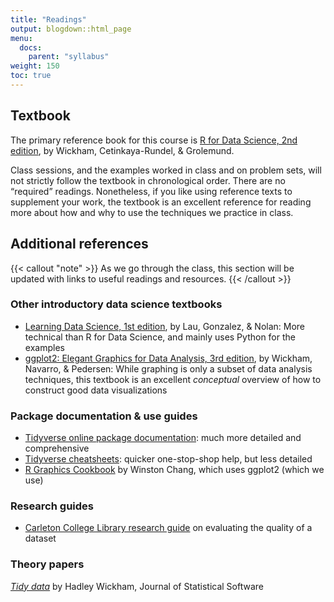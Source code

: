 ```yaml
---
title: "Readings"
output: blogdown::html_page
menu:
  docs:
    parent: "syllabus"
weight: 150
toc: true
---
```


## Textbook

The primary reference book for this course is [R for Data Science, 2nd edition](https://r4ds.hadley.nz), by Wickham, Cetinkaya-Rundel, & Grolemund.

Class sessions, and the examples worked in class and on problem sets, will not strictly follow the textbook in chronological order. There are no “required” readings. Nonetheless, if you like using reference texts to supplement your work, the textbook is an excellent reference for reading more about how and why to use the techniques we practice in class.

## Additional references

{{< callout "note" >}}
As we go through the class, this section will be updated with links to useful readings and resources.
{{< /callout >}}

### Other introductory data science textbooks

- [Learning Data Science, 1st edition](https://learningds.org/intro.html), by Lau, Gonzalez, & Nolan: More technical than R for Data Science, and mainly uses Python for the examples
- [ggplot2: Elegant Graphics for Data Analysis, 3rd edition](https://ggplot2-book.org), by Wickham, Navarro, & Pedersen: While graphing is only a subset of data analysis techniques, this textbook is an excellent *conceptual* overview of how to construct good data visualizations

### Package documentation & use guides

- [Tidyverse online package documentation](https://www.tidyverse.org/packages/): much more detailed and comprehensive
- [Tidyverse cheatsheets](https://rstudio.github.io/cheatsheets/): quicker one-stop-shop help, but less detailed
- [R Graphics Cookbook](https://r-graphics.org) by Winston Chang, which uses ggplot2 (which we use)

### Research guides

- [Carleton College Library research guide](https://gouldguides.carleton.edu/c.php?g=146834&p=964943) on evaluating the quality of a dataset

### Theory papers

[*Tidy data*](https://vita.had.co.nz/papers/tidy-data.pdf) by Hadley Wickham, Journal of Statistical Software
